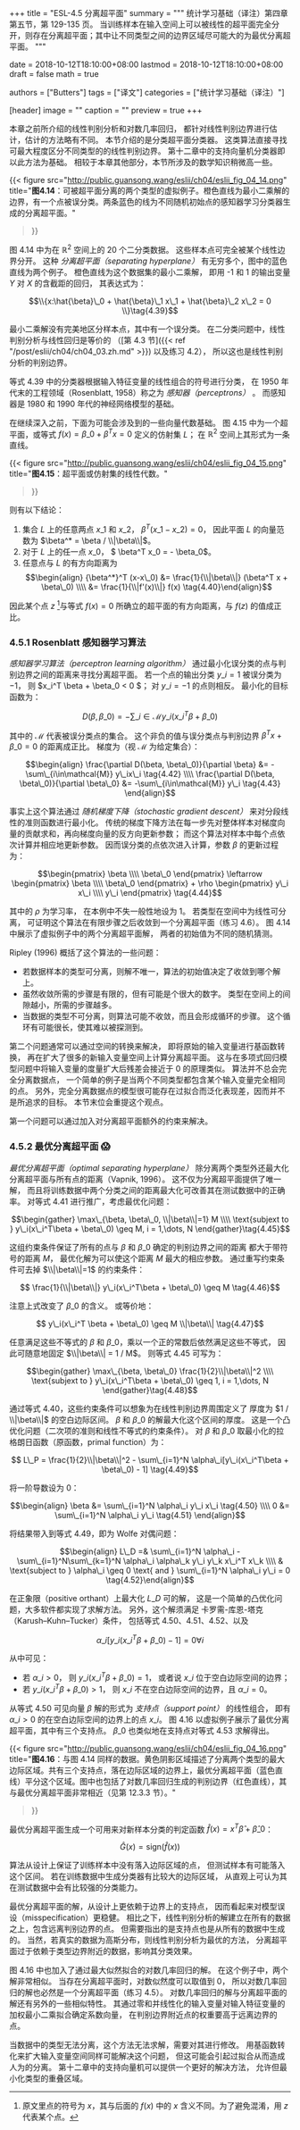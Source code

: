 +++
title = "ESL-4.5 分离超平面"
summary = """
统计学习基础（译注）第四章第五节，第 129-135 页。
当训练样本在输入空间上可以被线性的超平面完全分开，则存在分离超平面；其中让不同类型之间的边界区域尽可能大的为最优分离超平面。
"""

date = 2018-10-12T18:10:00+08:00
lastmod = 2018-10-12T18:10:00+08:00
draft = false
math = true

authors = ["Butters"]
tags = ["译文"]
categories = ["统计学习基础（译注）"]

[header]
image = ""
caption = ""
preview = true
+++

本章之前所介绍的线性判别分析和对数几率回归，
都针对线性判别边界进行估计，估计的方法略有不同。
本节介绍的是分类超平面分类器。
这类算法直接寻找可最大程度区分不同类型的的线性判别边界。
第十二章中的支持向量机分类器即以此方法为基础。
相较于本章其他部分，本节所涉及的数学知识稍微高一些。

{{< figure src="http://public.guansong.wang/eslii/ch04/eslii_fig_04_14.png"
  title="**图4.14**：可被超平面分离的两个类型的虚拟例子。橙色直线为最小二乘解的边界，有一个点被误分类。两条蓝色的线为不同随机初始点的感知器学习分类器生成的分离超平面。"
>}}

图 4.14 中为在 $\mathbb{R}^2$ 空间上的 20 个二分类数据。
这些样本点可完全被某个线性边界分开。
这种 *分离超平面（separating hyperplane）* 有无穷多个，图中的蓝色直线为两个例子。
橙色直线为这个数据集的最小二乘解，
即用 -1 和 1 的输出变量 $Y$ 对 $X$ 的含截距的回归，
其表达式为：

$$\\{x:\hat{\beta}\_0 + \hat{\beta}\_1 x\_1 + \hat{\beta}\_2 x\_2 = 0
\\}\tag{4.39}$$

最小二乘解没有完美地区分样本点，其中有一个误分类。
在二分类问题中，线性判别分析与线性回归是等价的
（[第 4.3 节]({{< ref "/post/eslii/ch04/ch04_03.zh.md" >}}) 以及练习 4.2），
所以这也是线性判别分析的判别边界。

等式 4.39 中的分类器根据输入特征变量的线性组合的符号进行分类，
在 1950 年代末的工程领域（Rosenblatt, 1958）称之为 *感知器（perceptrons）* 。
而感知器是 1980 和 1990 年代的神经网络模型的基础。

在继续深入之前，下面为可能会涉及到的一些向量代数基础。
图 4.15 中为一个超平面，或等式 $f(x) = \beta\_0 + \beta^T x = 0$ 定义的仿射集 $L$；
在 $\mathbb{R}^2$ 空间上其形式为一条直线。

{{< figure src="http://public.guansong.wang/eslii/ch04/eslii_fig_04_15.png"
  title="**图4.15**：超平面或仿射集的线性代数。"
>}}

则有以下结论：

1. 集合 $L$ 上的任意两点 $x\_1$ 和 $x\_2$，
   $\beta^T(x\_1 - x\_2) = 0$，
   因此平面 $L$ 的向量范数为 $\beta^* = \beta / \\|\beta\\|$。
2. 对于 $L$ 上的任一点 $x\_0$，
   $ \beta^T x\_0 = - \beta\_0$。
3. 任意点与 $L$ 的有方向距离为
  $$\begin{align}
  {\beta^*}^T (x-x\_0) &=
    \frac{1}{\\|\beta\\|} (\beta^T x + \beta\_0) \\\\ &=
    \frac{1}{\\|f'(x)\\|} f(x)
  \tag{4.40}\end{align}$$

因此某个点 $z$ [^1]与等式 $f(x)=0$ 所确立的超平面的有方向距离，与 $f(z)$ 的值成正比。

### 4.5.1 Rosenblatt 感知器学习算法

*感知器学习算法（perceptron learning algorithm）*
通过最小化误分类的点与判别边界之间的距离来寻找分离超平面。
若一个点的输出分类 $y\_i = 1$ 被误分类为 $-1$，
则 $x\_i^T \beta + \beta\_0 < 0 $；
对 $y\_i = -1$ 的点则相反。
最小化的目标函数为：

$$D(\beta, \beta\_0) = -\sum\_{i\in\mathcal{M}} y\_i(x\_i^T\beta + \beta\_0)
\tag{4.41}$$

其中的 $\mathcal{M}$ 代表被误分类点的集合。
这个非负的值与误分类点与判别边界 $\beta^T x + \beta\_0=0$ 的距离成正比。
梯度为（视 $\mathcal{M}$ 为给定集合）：

$$\begin{align}
\frac{\partial D(\beta, \beta\_0)}{\partial \beta} &=
-\sum\_{i\in\mathcal{M}} y\_ix\_i 
\tag{4.42} \\\\ \frac{\partial D(\beta, \beta\_0)}{\partial \beta\_0} &=
-\sum\_{i\in\mathcal{M}} y\_i \tag{4.43}
\end{align}$$

事实上这个算法通过
*随机梯度下降（stochastic gradient descent）*
来对分段线性的准则函数进行最小化。
传统的梯度下降方法在每一步先对整体样本对梯度向量的贡献求和，再向梯度向量的反方向更新参数；
而这个算法对样本中每个点依次计算并相应地更新参数。
因而误分类的点依次进入计算，参数 $\beta$ 的更新过程为：

$$\begin{pmatrix} \beta \\\\ \beta\_0 \end{pmatrix}
\leftarrow
\begin{pmatrix} \beta \\\\ \beta\_0 \end{pmatrix} +
\rho \begin{pmatrix} y\_i x\_i \\\\ y\_i \end{pmatrix}
\tag{4.44}$$

其中的 $\rho$ 为学习率，
在本例中不失一般性地设为 1。
若类型在空间中为线性可分离，
可证明这个算法在有限步骤之后收敛到一个分离超平面（练习 4.6）。
图 4.14 中展示了虚拟例子中的两个分离超平面解，
两者的初始值为不同的随机猜测。

Ripley (1996) 概括了这个算法的一些问题：

* 若数据样本的类型可分离，则解不唯一，算法的初始值决定了收敛到哪个解上。
* 虽然收敛所需的步骤是有限的，但有可能是个很大的数字。
  类型在空间上的间隙越小，所需的步骤越多。
* 当数据的类型不可分离，则算法可能不收敛，而且会形成循环的步骤。
  这个循环有可能很长，使其难以被探测到。

第二个问题通常可以通过空间的转换来解决，
即将原始的输入变量进行基函数转换，
再在扩大了很多的新输入变量空间上计算分离超平面。
这与在多项式回归模型问题中将输入变量的度量扩大后残差会接近于 0 的原理类似。
算法并不总会完全分离数据点，
一个简单的例子是当两个不同类型都包含某个输入变量完全相同的点。
另外，完全分离数据点的模型很可能存在过拟合而泛化表现差，因而并不是所追求的目标。
本节末位会重提这个观点。

第一个问题可以通过加入对分离超平面额外的约束来解决。

### 4.5.2 最优分离超平面 :scream:

*最优分离超平面（optimal separating hyperplane）*
除分离两个类型外还最大化分离超平面与所有点的距离（Vapnik, 1996）。
这不仅为分离超平面提供了唯一解，
而且将训练数据中两个分类之间的距离最大化可改善其在测试数据中的正确率。
对等式 4.41 进行推广，考虑最优化问题：

$$\begin{gather}
\max\_{\beta, \beta\_0, \\|\beta\\|=1} M \\\\ \text{subjext to }
y\_i(x\_i^T\beta + \beta\_0) \geq M, i = 1,\dots, N
\end{gather}\tag{4.45}$$

这组约束条件保证了所有的点与 $\beta$ 和 $\beta\_0$ 确定的判别边界之间的距离
都大于带符号的距离 $M$，
最优化解为可以使这个距离 $M$ 最大的相应参数。
通过重写约束条件可去掉 $\\|\beta\\|=1$ 的约束条件：

$$ \frac{1}{\\|\beta\\|} y\_i(x\_i^T\beta + \beta\_0) \geq M
\tag{4.46}$$

注意上式改变了 $\beta\_0$ 的含义。
或等价地：

$$ y\_i(x\_i^T \beta + \beta\_0) \geq M \\|\beta\\|
\tag{4.47}$$

任意满足这些不等式的 $\beta$ 和 $\beta\_0$，乘以一个正的常数后依然满足这些不等式，
因此可随意地固定 $\\|\beta\\| = 1 / M$。
则等式 4.45 可写为：

$$\begin{gather}
\max\_{\beta, \beta\_0} \frac{1}{2}\\|\beta\\|^2 \\\\ \text{subjext to }
y\_i(x\_i^T\beta + \beta\_0) \geq 1, i = 1,\dots, N
\end{gather}\tag{4.48}$$

通过等式 4.40，这些约束条件可以想象为在线性判别边界周围定义了
厚度为 $1 / \\|\beta\\|$ 的空白边际区间。
$\beta$ 和 $\beta\_0$ 的解最大化这个区间的厚度。
这是一个凸优化问题（二次项的准则和线性不等式的约束条件）。
对 $\beta$ 和 $\beta\_0$ 取最小化的拉格朗日函数（原函数，primal function）为：

$$ L\_P = \frac{1}{2}\\|\beta\\|^2 -
  \sum\_{i=1}^N \alpha\_i[y\_i(x\_i^T\beta + \beta\_0) - 1]
\tag{4.49}$$

将一阶导数设为 0：

$$\begin{align}
\beta &= \sum\_{i=1}^N \alpha\_i y\_i x\_i
\tag{4.50} \\\\ 0 &=
\sum\_{i=1}^N \alpha\_i y\_i \tag{4.51}
\end{align}$$

将结果带入到等式 4.49，即为 Wolfe 对偶问题：

$$\begin{align}
L\_D =& \sum\_{i=1}^N \alpha\_i -
  \sum\_{i=1}^N\sum\_{k=1}^N \alpha\_i \alpha\_k y\_i y\_k x\_i^T x\_k \\\\ &
\text{subject to } \alpha\_i \geq 0 \text{ and } \sum\_{i=1}^N \alpha\_i y\_i = 0
\tag{4.52}\end{align}$$

在正象限（positive orthant）上最大化 $L\_D$ 可的解，
这是一个简单的凸优化问题，大多软件都实现了求解方法。
另外，这个解须满足
卡罗需-库恩-塔克（Karush–Kuhn–Tucker）条件，
包括等式 4.50、4.51、4.52、以及

$$ \alpha\_i[y\_i(x\_i^T\beta + \beta\_0) - 1] = 0  \forall i
\tag{4.53}$$

从中可见：

* 若 $\alpha\_i > 0$，
  则 $y\_i(x\_i^T \beta + \beta\_0) = 1$，
  或者说 $x\_i$ 位于空白边际空间的边界；
* 若 $y\_i(x\_i^T \beta + \beta\_0) > 1$，
  则 $x\_i$ 不在空白边际空间的边界，且 $\alpha\_i = 0$。

从等式 4.50 可见向量 $\beta$ 解的形式为 *支持点（support point）* 的线性组合，
即有 $\alpha\_i>0$ 的在空白边际空间的边界上的点 $x\_i$。
图 4.16 以虚拟例子展示了最优分离超平面，其中有三个支持点。
$\beta\_0$ 也类似地在支持点对等式 4.53 求解得出。


{{< figure src="http://public.guansong.wang/eslii/ch04/eslii_fig_04_16.png"
  title="**图4.16**：与图 4.14 同样的数据。黄色阴影区域描述了分离两个类型的最大边际区域。共有三个支持点，落在边际区域的边界上，最优分离超平面（蓝色直线）平分这个区域。图中也包括了对数几率回归生成的判别边界（红色直线），其与最优分离超平面非常相近（见第 12.3.3 节）。"
>}}

最优分离超平面生成一个可用来对新样本分类的判定函数
$\hat{f}(x) = x^T \hat{\beta} + \hat{\beta}\_0$：

$$ \hat{G}(x) = \text{sign}(\hat{f}(x))
\tag{4.54}$$

算法从设计上保证了训练样本中没有落入边际区域的点，
但测试样本有可能落入这个区间。
若在训练数据中生成分类器有比较大的边际区域，
从直观上可认为其在测试数据中会有比较强的分类能力。

最优分离超平面的解，从设计上更依赖于边界上的支持点，
因而看起来对模型误设（misspecification）更稳健。
相比之下，线性判别分析的解建立在所有的数据之上，包含远离判别边界的点。
但需要指出的是支持点也是从所有的数据中生成的。
当然，若真实的数据为高斯分布，则线性判别分析为最优的方法，
分离超平面过于依赖于类型边界附近的数据，影响其分类效果。

图 4.16 中也加入了通过最大似然拟合的对数几率回归的解。
在这个例子中，两个解非常相似。
当存在分离超平面时，对数似然度可以取值到 0，
所以对数几率回归的解也必然是一个分离超平面（练习 4.5）。
对数几率回归的解与分离超平面的解还有另外的一些相似特性。
其通过零和并线性化的输入变量对输入特征变量的加权最小二乘拟合确定系数向量，
在判别边界附近点的权重要高于远离边界的点。

当数据中的类型无法分离，这个方法无法求解，需要对其进行修改。
用基函数转化来扩大输入变量空间同样可能解决这个问题，
但这可能会引起过拟合从而造成人为的分离。
第十二章中的支持向量机可以提供一个更好的解决方法，
允许但最小化类型的重叠区域。

[^1]: 原文里点的符号为 $x$，其与后面的 $f(x)$ 中的 $x$ 含义不同。为了避免混淆，用 $z$ 代表某个点。